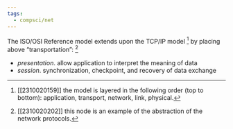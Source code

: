 ```yaml
---
tags:
  - compsci/net
---
```

The ISO/OSI Reference model extends upon the TCP/IP model [^1] by placing above “transportation”: [^2]
- *presentation*. allow application to interpret the meaning of data
- *session*. synchronization, checkpoint, and recovery of data exchange

[^1]: [[2310020159]] the model is layered in the following order (top to bottom): application, transport, network, link, physical.
[^2]: [[2310020202]] this node is an example of the abstraction of the network protocols.